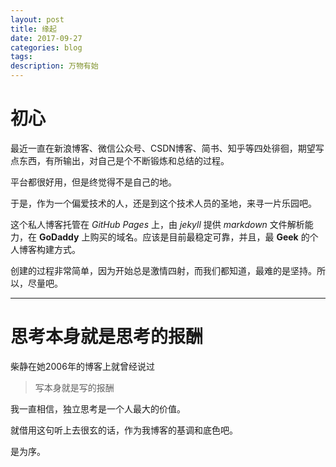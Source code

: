 ```yaml
---
layout: post
title: 缘起
date: 2017-09-27
categories: blog
tags:
description: 万物有始
---
```


# 初心

最近一直在新浪博客、微信公众号、CSDN博客、简书、知乎等四处徘徊，期望写点东西，有所输出，对自己是个不断锻炼和总结的过程。

平台都很好用，但是终觉得不是自己的地。

于是，作为一个偏爱技术的人，还是到这个技术人员的圣地，来寻一片乐园吧。

这个私人博客托管在 *GitHub Pages* 上，由 *jekyll* 提供 *markdown* 文件解析能力，在 **GoDaddy** 上购买的域名。应该是目前最稳定可靠，并且，最 **Geek** 的个人博客构建方式。

创建的过程非常简单，因为开始总是激情四射，而我们都知道，最难的是坚持。所以，尽量吧。


---

# 思考本身就是思考的报酬

柴静在她2006年的博客上就曾经说过

> 写本身就是写的报酬

我一直相信，独立思考是一个人最大的价值。

就借用这句听上去很玄的话，作为我博客的基调和底色吧。

是为序。
